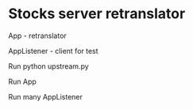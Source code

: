 # Stocks server retranslator

App - retranslator

AppListener - client for test


Run python upstream.py

Run App

Run many AppListener

